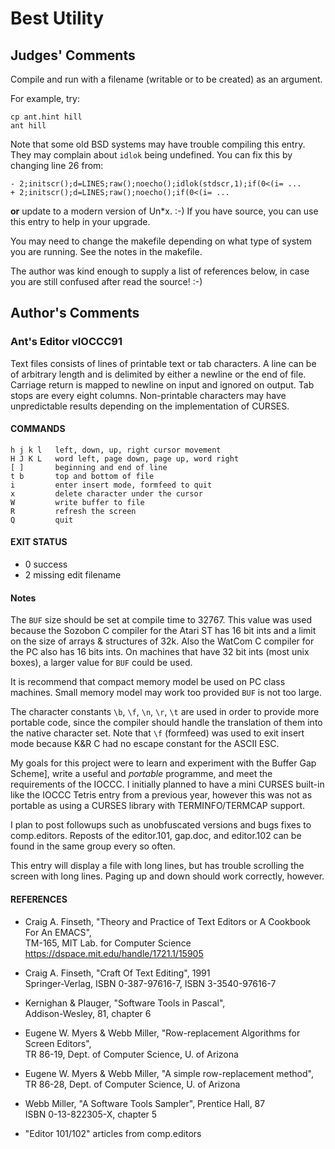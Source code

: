 Best Utility
============

Judges' Comments
----------------

Compile and run with a filename (writable or to be created) as an argument.

For example, try:

    cp ant.hint hill
    ant hill

Note that some old BSD systems may have trouble compiling this entry. They may complain about `idlok` being undefined.  You can fix this by changing line 26 from:

    - 2;initscr();d=LINES;raw();noecho();idlok(stdscr,1);if(0<(i= ...
    + 2;initscr();d=LINES;raw();noecho();if(0<(i= ...

**or** update to a modern version of Un*x.  :-)  If you have source, you can use this entry to help in your upgrade.

You may need to change the makefile depending on what type of system you are running.  See the notes in the makefile.

The author was kind enough to supply a list of references below, in case you are still confused after read the source!  :-)


Author's Comments
-----------------

### Ant's Editor vIOCCC91

Text files consists of lines of printable text or tab characters. A line can be of arbitrary length and is delimited by either a newline or the end of file.  Carriage return is mapped to newline on input and ignored on output.  Tab stops are every eight columns. Non-printable characters may have unpredictable results depending on the implementation of CURSES.


#### COMMANDS

    h j k l   left, down, up, right cursor movement
    H J K L   word left, page down, page up, word right
    [ ]       beginning and end of line
    t b       top and bottom of file
    i         enter insert mode, formfeed to quit
    x         delete character under the cursor
    W         write buffer to file
    R         refresh the screen
    Q         quit


#### EXIT STATUS

- 0 success
- 2 missing edit filename

#### Notes

The `BUF` size should be set at compile time to 32767.  This value was used because the Sozobon C compiler for the Atari ST has 16 bit ints and a limit on the size of arrays & structures of 32k. Also the WatCom C compiler for the PC also has 16 bits ints.  On machines that have 32 bit ints (most unix boxes), a larger value for `BUF` could be used.

It is recommend that compact memory model be used on PC class machines.  Small memory model may work too provided `BUF` is not too large.

The character constants `\b`, `\f`, `\n`, `\r`, `\t` are used in order to provide more portable code, since the compiler should handle the translation of them into the native character set. Note that `\f` (formfeed) was used to exit insert mode because K&R C had no escape constant for the ASCII ESC.

My goals for this project were to learn and experiment with the Buffer Gap Scheme], write a useful and *portable* programme, and meet the requirements of the IOCCC.  I initially planned to have a mini CURSES built-in like the IOCCC Tetris entry from a previous year, however this was not as portable as using a CURSES library with TERMINFO/TERMCAP support.

I plan to post followups such as unobfuscated versions and bugs fixes to comp.editors.  Reposts of the editor.101, gap.doc, and editor.102 can be found in the same group every so often.

This entry will display a file with long lines, but has trouble scrolling the screen with long lines.  Paging up and down should work correctly, however.


#### REFERENCES

* Craig A. Finseth, "Theory and Practice of Text Editors or A Cookbook For An EMACS",  
  TM-165, MIT Lab. for Computer Science  
  <https://dspace.mit.edu/handle/1721.1/15905>

* Craig A. Finseth, "Craft Of Text Editing", 1991  
  Springer-Verlag, ISBN 0-387-97616-7, ISBN 3-3540-97616-7

* Kernighan & Plauger, "Software Tools in Pascal",  
  Addison-Wesley, 81, chapter 6

* Eugene W. Myers & Webb Miller, "Row-replacement Algorithms for Screen Editors",  
  TR 86-19, Dept. of Computer Science, U. of Arizona

* Eugene W. Myers & Webb Miller, "A simple row-replacement method",  
  TR 86-28, Dept. of Computer Science, U. of Arizona

* Webb Miller, "A Software Tools Sampler", Prentice Hall, 87  
  ISBN 0-13-822305-X, chapter 5

* "Editor 101/102" articles from comp.editors
